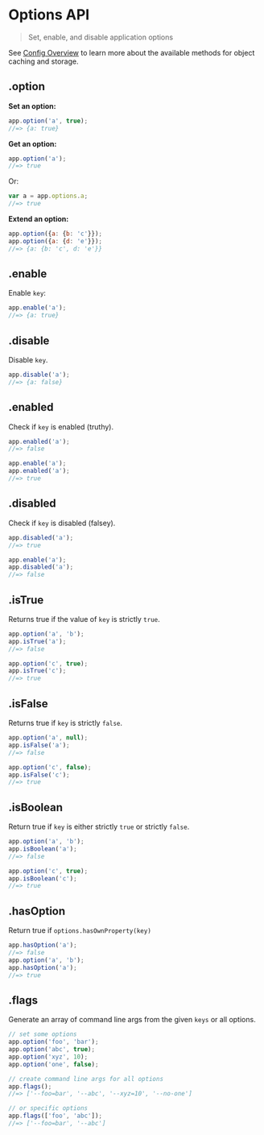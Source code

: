 # Options API

> Set, enable, and disable application options

See [Config Overview](./config-overview.md) to learn more about the available methods for object caching and storage.

## .option

**Set an option:**

```js
app.option('a', true);
//=> {a: true}
```

**Get an option:**

```js
app.option('a');
//=> true
```

Or:

```js
var a = app.options.a;
//=> true
```

**Extend an option:**

```js
app.option({a: {b: 'c'}});
app.option({a: {d: 'e'}});
//=> {a: {b: 'c', d: 'e'}}
```

## .enable

Enable `key`:

```js
app.enable('a');
//=> {a: true}
```

## .disable

Disable `key`.

```js
app.disable('a');
//=> {a: false}
```

## .enabled

Check if `key` is enabled (truthy).

```js
app.enabled('a');
//=> false

app.enable('a');
app.enabled('a');
//=> true
```

## .disabled

Check if `key` is disabled (falsey).

```js
app.disabled('a');
//=> true

app.enable('a');
app.disabled('a');
//=> false
```

## .isTrue

Returns true if the value of `key` is strictly `true`.

```js
app.option('a', 'b');
app.isTrue('a');
//=> false

app.option('c', true);
app.isTrue('c');
//=> true
```

## .isFalse

Returns true if `key` is strictly `false`.

```js
app.option('a', null);
app.isFalse('a');
//=> false

app.option('c', false);
app.isFalse('c');
//=> true
```

## .isBoolean

Return true if `key` is either strictly `true` or strictly `false`.

```js
app.option('a', 'b');
app.isBoolean('a');
//=> false

app.option('c', true);
app.isBoolean('c');
//=> true
```

## .hasOption

Return true if `options.hasOwnProperty(key)`

```js
app.hasOption('a');
//=> false
app.option('a', 'b');
app.hasOption('a');
//=> true
```

## .flags

Generate an array of command line args from the given `keys` or all options.

```js
// set some options
app.option('foo', 'bar');
app.option('abc', true);
app.option('xyz', 10);
app.option('one', false);

// create command line args for all options
app.flags();
//=> ['--foo=bar', '--abc', '--xyz=10', '--no-one']

// or specific options
app.flags(['foo', 'abc']);
//=> ['--foo=bar', '--abc']
```
